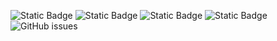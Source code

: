 ![Static Badge](https://img.shields.io/badge/blacklists-60-000000) ![Static Badge](https://img.shields.io/badge/blacklisted-2997225-cc0000) ![Static Badge](https://img.shields.io/badge/whitelisted-2242-00CC00) ![Static Badge](https://img.shields.io/badge/streaming_blacklist-28106-000000) ![GitHub issues](https://img.shields.io/github/issues/fabriziosalmi/blacklists)
